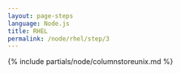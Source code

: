 ```yaml
---
layout: page-steps
language: Node.js
title: RHEL
permalink: /node/rhel/step/3
---
```


{% include partials/node/columnstoreunix.md %}
